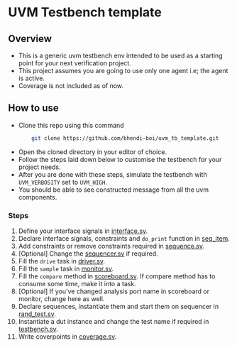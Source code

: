 # UVM Testbench template

## Overview

- This is a generic uvm testbench env intended to be used as a starting point for your next verification project.
- This project assumes you are going to use only one agent i.e; the agent is active.
- Coverage is not included as of now.

## How to use

- Clone this repo using this command
  ```bash
      git clone https://github.com/bhendi-boi/uvm_tb_template.git
  ```
- Open the cloned directory in your editor of choice.
- Follow the steps laid down below to customise the testbench for your project needs.
- After you are done with these steps, simulate the testbench with `UVM_VERBOSITY` set to `UVM_HIGH`.
- You should be able to see constructed message from all the uvm components.

### Steps

1. Define your interface signals in [interface.sv](interface).
2. Declare interface signals, constraints and `do_print` function in [seq_item](seq_item.sv).
3. Add constraints or remove constraints required in [sequence.sv](sequence).
4. [Optional] Change the [sequencer.sv](sequencer) if required.
5. Fill the `drive` task in [driver.sv](driver).
6. Fill the `sample` task in [monitor.sv](monitor).
7. Fill the `compare` method in [scoreboard.sv](scoreboard). If compare method has to consume some time, make it into a task.
8. [Optional] If you've changed analysis port name in scoreboard or monitor, change here as well.
9. Declare sequences, instantiate them and start them on sequencer in [rand_test.sv](rand_test).
10. Instantiate a dut instance and change the test name if required in [testbench.sv](testbench_top).
11. Write coverpoints in [coverage.sv](coverage).
